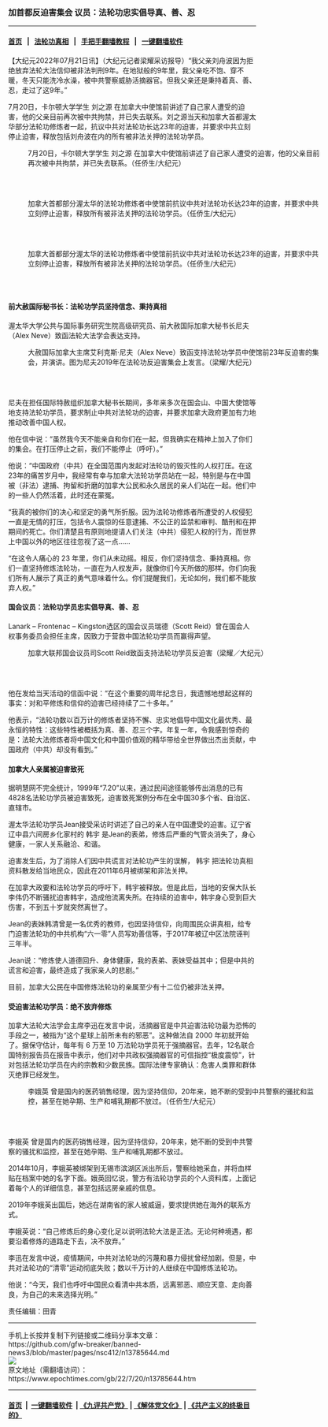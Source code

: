 ### 加首都反迫害集会 议员：法轮功忠实倡导真、善、忍
------------------------

#### [首页](https://github.com/gfw-breaker/banned-news3/blob/master/README.md) &nbsp;&nbsp;|&nbsp;&nbsp; [法轮功真相](https://github.com/begood0513/basic/blob/master/README.md)  &nbsp;&nbsp;|&nbsp;&nbsp; [手把手翻墙教程](https://github.com/gfw-breaker/guides/wiki)  &nbsp;&nbsp;|&nbsp;&nbsp; [一键翻墙软件](https://github.com/gfw-breaker/nogfw/blob/master/README.md)  



<div><p>
 【大纪元2022年07月21日讯】（大纪元记者梁耀采访报导）“我父亲刘舟波因为拒绝放弃法轮大法信仰被非法判刑9年。在地狱般的9年里，我父亲吃不饱、穿不暖，冬天只能洗冷水澡，被中共警察威胁活摘器官。但我父亲还是秉持着真、善、忍，走过了这9年。”
</p>
<p>
 7月20日，卡尔顿大学学生
 <ok href="https://www.epochtimes.com/gb/tag/%E5%88%98%E4%B9%8B%E6%BA%90.html">
  刘之源
 </ok>
 在加拿大中使馆前讲述了自己家人遭受的迫害，他的父亲目前再次被中共拘禁，并已失去联系。刘之源当天和加拿大首都渥太华部分法轮功修炼者一起，抗议中共对法轮功长达23年的迫害，并要求中共立刻停止迫害，释放包括刘舟波在内的所有被非法关押的法轮功学员。
</p>
<figure aria-describedby="caption-attachment-13785651" class="wp-caption aligncenter" id="attachment_13785651" style="width: 600px">
 <ok href="https://i.epochtimes.com/assets/uploads/2022/07/id13785651-liu.jpg" target="_blank">
  <img alt="" class="size-large wp-image-13785651" src="https://i.epochtimes.com/assets/uploads/2022/07/id13785651-liu-600x400.jpg"/>
 </ok>
 <br/><figcaption class="wp-caption-text" id="caption-attachment-13785651">
  7月20日，卡尔顿大学学生
  <ok href="https://www.epochtimes.com/gb/tag/%E5%88%98%E4%B9%8B%E6%BA%90.html">
   刘之源
  </ok>
  在加拿大中使馆前讲述了自己家人遭受的迫害，他的父亲目前再次被中共拘禁，并已失去联系。（任侨生/大纪元）
 </figcaption><br/>
</figure><br/>
<figure aria-describedby="caption-attachment-13785652" class="wp-caption aligncenter" id="attachment_13785652" style="width: 600px">
 <ok href="https://i.epochtimes.com/assets/uploads/2022/07/id13785652-Yang.jpeg" target="_blank">
  <img alt="" class="size-large wp-image-13785652" src="https://i.epochtimes.com/assets/uploads/2022/07/id13785652-Yang-600x400.jpeg"/>
 </ok>
 <br/><figcaption class="wp-caption-text" id="caption-attachment-13785652">
  加拿大首都部分渥太华的法轮功修炼者中使馆前抗议中共对法轮功长达23年的迫害，并要求中共立刻停止迫害，释放所有被非法关押的法轮功学员。（任侨生/大纪元）
 </figcaption><br/>
</figure><br/>
<figure aria-describedby="caption-attachment-13785650" class="wp-caption aligncenter" id="attachment_13785650" style="width: 600px">
 <ok href="https://i.epochtimes.com/assets/uploads/2022/07/id13785650-FZN-2.jpg" target="_blank">
  <img alt="" class="size-large wp-image-13785650" src="https://i.epochtimes.com/assets/uploads/2022/07/id13785650-FZN-2-600x400.jpg"/>
 </ok>
 <br/><figcaption class="wp-caption-text" id="caption-attachment-13785650">
  加拿大首都部分渥太华的法轮功修炼者中使馆前抗议中共对法轮功长达23年的迫害，并要求中共立刻停止迫害，释放所有被非法关押的法轮功学员。（任侨生/大纪元）
 </figcaption><br/>
</figure><br/>
<p>
</p>
<h4>
 前大赦国际秘书长：法轮功学员坚持信念、秉持真相
</h4>
<p>
 渥太华大学公共与国际事务研究生院高级研究员、前大赦国际加拿大秘书长尼夫（Alex Neve）致函法轮大法学会表达支持。
</p>
<figure aria-describedby="caption-attachment-11395418" class="wp-caption aligncenter" id="attachment_11395418" style="width: 600px">
 <ok href="https://i.epochtimes.com/assets/uploads/2019/07/AlexNeve-DJY.jpg" target="_blank">
  <img alt="" class="size-large wp-image-11395418" src="https://i.epochtimes.com/assets/uploads/2019/07/AlexNeve-DJY-600x450.jpg"/>
 </ok>
 <br/><figcaption class="wp-caption-text" id="caption-attachment-11395418">
  大赦国际加拿大主席艾利克斯·尼夫（Alex Neve）致函支持法轮功学员中使馆前23年反迫害的集会，并演讲。图为尼夫2019年在法轮功反迫害集会上发言。（梁耀/大纪元）
 </figcaption><br/>
</figure><br/>
<p>
 尼夫在担任国际特赦组织加拿大秘书长期间，多年来多次在国会山、中国大使馆等地支持法轮功学员，要求制止中共对法轮功的迫害，并要求加拿大政府更加有力地推动改善中国人权。
</p>
<p>
 他在信中说：“虽然我今天不能亲自和你们在一起，但我确实在精神上加入了你们的集会。在打压停止之前，我们不能停止（呼吁）。”
</p>
<p>
 他说：“中国政府（中共）在全国范围内发起对法轮功的毁灭性的人权打压。在这23年的痛苦岁月中，我经常有幸与加拿大法轮功学员站在一起，特别是与在中国被（非法）逮捕、拘留和折磨的加拿大公民和永久居民的亲人们站在一起。他们中的一些人仍然活着，此时还在蒙冤。
</p>
<p>
 “我真的被你们的决心和坚定的勇气所折服。因为法轮功修炼者所遭受的人权侵犯一直是无情的打压，包括令人震惊的任意逮捕、不公正的监禁和审判、酷刑和在押期间的死亡。你们清楚且有原则地提请人们关注（中共）侵犯人权的行为，而世界上中国以外的地区往往忽视了这一点……
</p>
<p>
 “在这令人痛心的 23 年里，你们从未动摇。相反，你们坚持信念、秉持真相。你们一直坚持修炼法轮功，一直在为人权发声，就像你们今天所做的那样。你们向我们所有人展示了真正的勇气意味着什么。你们提醒我们，无论如何，我们都不能放弃人权。”
</p>
<h4>
 国会议员：法轮功学员忠实倡导真、善、忍
</h4>
<p>
 Lanark – Frontenac – Kingston选区的国会议员瑞德（Scott Reid）曾在国会人权事务委员会担任主席，因致力于营救中国法轮功学员而赢得声望。
</p>
<figure aria-describedby="caption-attachment-7876419" class="wp-caption aligncenter" id="attachment_7876419" style="width: 600px">
 <ok href="https://i.epochtimes.com/assets/uploads/2016/05/1605081918021973.jpg" target="_blank">
  <img alt="" class="size-large wp-image-7876419" src="https://i.epochtimes.com/assets/uploads/2016/05/1605081918021973-600x400.jpg"/>
 </ok>
 <br/><figcaption class="wp-caption-text" id="caption-attachment-7876419">
  加拿大联邦国会议员司Scott Reid致函支持法轮功学员反迫害（梁耀／大纪元）
 </figcaption><br/>
</figure><br/>
<p>
 他在发给当天活动的信函中说：“在这个重要的周年纪念日，我遗憾地想起这样的事实：对和平修炼和信仰的迫害已经持续了二十多年。”
</p>
<p>
 他表示，“法轮功数以百万计的修炼者坚持不懈、忠实地倡导中国文化最优秀、最永恒的特性：这些特性被概括为真、善、忍三个字。年复一年，令我感到惊奇的是：法轮大法修炼者将中国文化和中国价值观的精华带给全世界做出杰出贡献，中国政府（中共）却没有看到。”
</p>
<h4>
 加拿大人亲属被迫害致死
</h4>
<p>
 据明慧网不完全统计，1999年“7.20”以来，通过民间途径能够传出消息的已有4828名法轮功学员被迫害致死，迫害致死案例分布在全中国30多个省、自治区、直辖市。
</p>
<p>
 渥太华法轮功学员Jean接受采访时讲述了自己的亲人在中国遭受的迫害。辽宁省辽中县六间房乡化家村的
 <ok href="https://www.epochtimes.com/gb/tag/%E9%9F%A9%E5%AE%87.html">
  韩宇
 </ok>
 是Jean的表弟，修炼后严重的气管炎消失了，身心健康，一家人关系融洽、和谐。
</p>
<p>
 迫害发生后，为了消除人们因中共谎言对法轮功产生的误解，
 <ok href="https://www.epochtimes.com/gb/tag/%E9%9F%A9%E5%AE%87.html">
  韩宇
 </ok>
 把法轮功真相资料散发给当地民众，因此在2011年6月被绑架和非法关押。
</p>
<p>
 在加拿大政要和法轮功学员的呼吁下，韩宇被释放。但是此后，当地的安保大队长李伟仍不断骚扰迫害韩宇，造成他流离失所。在持续的迫害中，韩宇身心受到巨大伤害，不到五十岁就突然离世了。
</p>
<p>
 Jean的表妹韩清曾是一名优秀的教师，也因坚持信仰，向周围民众讲真相，给专门迫害法轮功的中共机构“六一零”人员写劝善信等，于2017年被辽中区法院诬判三年半。
</p>
<p>
 Jean说：“修炼使人道德回升、身体健康，我的表弟、表妹受益其中；但是中共的谎言和迫害，最终造成了我家亲人的悲剧。”
</p>
<p>
 目前，加拿大公民在中国修炼法轮功的亲属至少有十二位仍被非法关押。
</p>
<h4>
 受迫害法轮功学员：绝不放弃修炼
</h4>
<p>
 加拿大法轮大法学会主席李迅在发言中说，活摘器官是中共迫害法轮功最为恐怖的手段之一，被指为“这个星球上前所未有的邪恶”。这种做法自 2000 年初就开始了。据保守估计，每年有 6 万至 10 万法轮功学员死于强摘器官。去年，12名联合国特别报告员在报告中表示，他们对中共政权强摘器官的可信指控“极度震惊”，针对包括法轮功学员在内的宗教和少数民族。国际法律专家确认：危害人类罪和群体灭绝罪已经发生。
</p>
<figure aria-describedby="caption-attachment-13785648" class="wp-caption aligncenter" id="attachment_13785648" style="width: 600px">
 <ok href="https://i.epochtimes.com/assets/uploads/2022/07/id13785648-eYing.jpeg" target="_blank">
  <img alt="" class="size-large wp-image-13785648" src="https://i.epochtimes.com/assets/uploads/2022/07/id13785648-eYing-600x400.jpeg"/>
 </ok>
 <br/><figcaption class="wp-caption-text" id="caption-attachment-13785648">
  <ok href="https://www.epochtimes.com/gb/tag/%E6%9D%8E%E5%A8%A5%E8%8B%B1.html">
   李娥英
  </ok>
  曾是国内的医药销售经理，因为坚持信仰，20年来，她不断的受到中共警察的骚扰和监控，甚至在她孕期、生产和哺乳期都不放过。（任侨生/大纪元）
 </figcaption><br/>
</figure><br/>
<p>
 <ok href="https://www.epochtimes.com/gb/tag/%E6%9D%8E%E5%A8%A5%E8%8B%B1.html">
  李娥英
 </ok>
 曾是国内的医药销售经理，因为坚持信仰，20年来，她不断的受到中共警察的骚扰和监控，甚至在她孕期、生产和哺乳期都不放过。
</p>
<p>
 2014年10月，李娥英被绑架到无锡市滨湖区派出所后，警察给她采血，并将血样贴在档案中她的名字下面。娥英回忆说，警方有法轮功学员的个人资料库，上面记着每个人的详细信息，甚至包括远房亲戚的信息。
</p>
<p>
 2019年李娥英出国后，她远在湖南省的家人被威逼，要求提供她在海外的联系方式。
</p>
<p>
 李娥英说：“自己修炼后的身心变化足以说明法轮大法是正法。无论何种境遇，都要沿着修炼的道路走下去，决不放弃。”
</p>
<p>
 李迅在发言中说，疫情期间，中共对法轮功的污蔑和暴力侵扰曾经加剧。但是，中共对法轮功的“清零”运动彻底失败；数以千万计的人继续在中国修炼法轮功。
</p>
<p>
 他说：“今天，我们也呼吁中国民众看清中共本质，远离邪恶、顺应天意、走向善良，为自己的未来选择光明。”
</p>
<p>
 责任编辑：田青
</p>
</div>
<hr/>
手机上长按并复制下列链接或二维码分享本文章：<br/>
https://github.com/gfw-breaker/banned-news3/blob/master/pages/nsc412/n13785644.md <br/>
<a href='https://github.com/gfw-breaker/banned-news3/blob/master/pages/nsc412/n13785644.md'><img src='https://github.com/gfw-breaker/banned-news3/blob/master/pages/nsc412/n13785644.md.png'/></a> <br/>
原文地址（需翻墙访问）：https://www.epochtimes.com/gb/22/7/20/n13785644.htm


------------------------
#### [首页](https://github.com/gfw-breaker/banned-news3/blob/master/README.md) &nbsp;|&nbsp; [一键翻墙软件](https://github.com/gfw-breaker/nogfw/blob/master/README.md) &nbsp;| [《九评共产党》](https://github.com/gfw-breaker/9ping.md/blob/master/README.md#九评之一评共产党是什么) | [《解体党文化》](https://github.com/gfw-breaker/jtdwh.md/blob/master/README.md) | [《共产主义的终极目的》](https://github.com/gfw-breaker/gczydzjmd.md/blob/master/README.md)


<img src='http://gfw-breaker.win/banned-news3/pages/nsc412/n13785644.md' width='0px' height='0px'/>